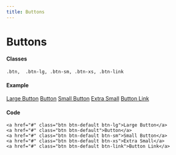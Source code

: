 ```yaml
---
title: Buttons
---
```


# Buttons

#### Classes
`.btn,  .btn-lg, .btn-sm, .btn-xs, .btn-link`

#### Example
<a href="#" class="btn btn-default btn-lg">Large Button</a>
<a href="#" class="btn btn-default">Button</a>
<a href="#" class="btn btn-default btn-sm">Small Button</a>
<a href="#" class="btn btn-default btn-xs">Extra Small</a>
<a href="#" class="btn btn-default btn-link">Button Link</a>

#### Code
```
<a href="#" class="btn btn-default btn-lg">Large Button</a>
<a href="#" class="btn btn-default">Button</a>
<a href="#" class="btn btn-default btn-sm">Small Button</a>
<a href="#" class="btn btn-default btn-xs">Extra Small</a>
<a href="#" class="btn btn-default btn-link">Button Link</a>
```
